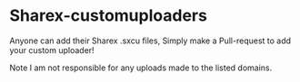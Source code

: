 # Sharex-customuploaders

Anyone can add their Sharex .sxcu files, Simply make a Pull-request to add your custom uploader!




Note I am not responsible for any uploads made to the listed domains.
